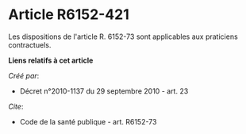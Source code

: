 # Article R6152-421

Les dispositions de l'article R. 6152-73 sont applicables aux praticiens contractuels.

**Liens relatifs à cet article**

_Créé par_:

  - Décret n°2010-1137 du 29 septembre 2010 - art. 23

_Cite_:

  - Code de la santé publique - art. R6152-73
